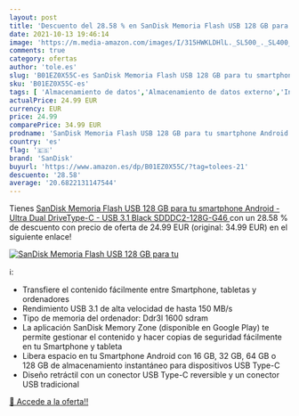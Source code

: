 ```yaml
---
layout: post
title: 'Descuento del 28.58 % en SanDisk Memoria Flash USB 128 GB para tu'
date: 2021-10-13 19:46:14
image: 'https://m.media-amazon.com/images/I/315HWKLDHlL._SL500_._SL400_.jpg'
comments: true
category: ofertas
author: 'tole.es'
slug: 'B01EZ0X55C-es SanDisk Memoria Flash USB 128 GB para tu smartphone...'
sku: 'B01EZ0X55C-es'
tags: [ 'Almacenamiento de datos','Almacenamiento de datos externo','Informática','Memorias USB','sandisk','smartphone', ]
actualPrice: 24.99 EUR
currency: EUR
price: 24.99
comparePrice: 34.99 EUR
prodname: 'SanDisk Memoria Flash USB 128 GB para tu smartphone Android - Ultra Dual DriveType-C - USB 3.1  Black  SDDDC2-128G-G46 '
country: 'es'
flag: '🇪🇸'
brand: 'SanDisk'
buyurl: 'https://www.amazon.es/dp/B01EZ0X55C/?tag=tolees-21'
descuento: '28.58'
average: '20.6822131147544'
---
```


Tienes [SanDisk Memoria Flash USB 128 GB para tu smartphone Android - Ultra Dual DriveType-C - USB 3.1  Black  SDDDC2-128G-G46 ](https://www.amazon.es/dp/B01EZ0X55C/?tag=tolees-21) con un 28.58 % de descuento con precio de oferta de 24.99 EUR (original: 34.99 EUR) en el siguiente enlace!

[![SanDisk Memoria Flash USB 128 GB para tu](https://m.media-amazon.com/images/I/315HWKLDHlL._SL500_._SL400_.jpg)](https://www.amazon.es/dp/B01EZ0X55C/?tag=tolees-21)

ℹ️:

- Transfiere el contenido fácilmente entre Smartphone, tabletas y ordenadores
- Rendimiento USB 3.1 de alta velocidad de hasta 150 MB/s
- Tipo de memoria del ordenador: Ddr3l 1600 sdram
- La aplicación SanDisk Memory Zone (disponible en Google Play) te permite gestionar el contenido y hacer copias de seguridad fácilmente en tu Smartphone y tableta
- Libera espacio en tu Smartphone Android con 16 GB, 32 GB, 64 GB o 128 GB de almacenamiento instantáneo para dispositivos USB Type-C
- Diseño retráctil con un conector USB Type-C reversible y un conector USB tradicional

[🛒 Accede a la oferta!!](https://www.amazon.es/dp/B01EZ0X55C/?tag=tolees-21)
